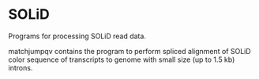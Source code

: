 # SOLiD
Programs for processing SOLiD read data.

matchjumpqv contains the program to perform 
spliced alignment of SOLiD color sequence of transcripts to genome with
small size (up to 1.5 kb) introns. 
